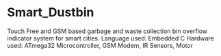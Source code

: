# Smart_Dustbin
Touch Free and GSM based garbage and waste collection bin overflow indicator system for smart cities.
Language used: Embedded C
Hardware used: ATmega32 Microcontroller, GSM Modem, IR Sensors, Motor
